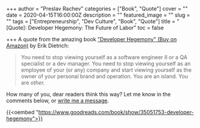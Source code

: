 +++
author = "Preslav Rachev"
categories = ["Book", "Quote"]
cover = ""
date = 2020-04-15T16:00:00Z
description = ""
featured_image = ""
slug = ""
tags = ["Entrepreneurship", "Dev Culture", "Book", "Quote"]
title = "[Quote]: Developer Hegemony: The Future of Labor"
toc = false

+++
A quote from the amazing book ["Developer Hegemony" (Buy on Amazon)](https://amzn.to/2Va55tn) by Erik Dietrich:

> You need to stop viewing yourself as a software engineer II or a QA specialist or a dev manager. You need to stop viewing yourself as an employee of your (or any) company and start viewing yourself as the owner of your personal brand and operation. You are an island. You are _other._

How many of you, dear readers think this way? Let me know in the comments below, or [write me a message](/contact). 

{{<oembed "https://www.goodreads.com/book/show/35051753-developer-hegemony">}}